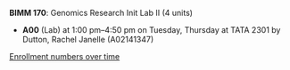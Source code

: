 **BIMM 170**: Genomics Research Init Lab II (4 units)

- **A00** (Lab) at 1:00 pm–4:50 pm on Tuesday, Thursday at TATA 2301 by Dutton, Rachel Janelle (A02141347)

[Enrollment numbers over time](./BIMM170.tsv)
